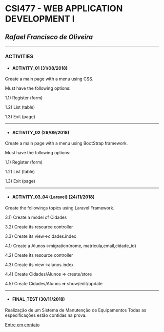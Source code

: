 # **CSI477 - WEB APPLICATION DEVELOPMENT I**

## *Rafael Francisco de Oliveira*

-------------------------------------

### ACTIVITIES

* #### ACTIVITY_01 (31/08/2018)

Create a main page with a menu using CSS. 

Must have the following options: 

1.1) Register (form)

1.2) List (table)

1.3) Exit (page)

******************************

* #### ACTIVITY_02 (26/09/2018)

Create a main page with a menu using BootStrap framework.

Must have the following options:

1.1) Register (form)

1.2) List (table)

1.3) Exit (page)

******************************

* #### ACTIVITY_03_04 (Laravel) (24/11/2018)

Create the followings topics using Laravel Framework.

3.1) Create a model of Cidades

3.2) Create its resource controller

3.3) Create its view->cidades.index


4.1) Create a Alunos->migration(nome, matricula,email,cidade_id)

4.2) Create its resource controller

4.3) Create its view->alunos.index

4.4) Create Cidades/Alunos => create/store

4.5) Create Cidades/Alunos => show/edit/update

*******************************

* #### FINAL_TEST (30/11/2018)

Realização de um Sistema de Manutenção de Equipamentos
Todas as especificações estão contidas na prova. 


[Entre em contato](mailto:rafael.fo@aluno.ufop.edu.br)

